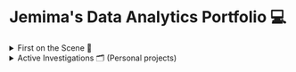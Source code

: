 # Jemima's Data Analytics Portfolio 💻

<details> 
  <summary> First on the Scene 🚓 </summary>
Hi, I am Jemima. 
  
This portfolio marks the start of my Data Analytics journey with The West Midlands Police (WMP) and The Development Manager (TDM). Please join me throughout my learning process as I begin to understand more about why businesses use data analyses for countless reasons, and how this is vital to decision making as a whole. I will begin with simple personal projects as a form of practical learning and update my portfolio with more complex projects as time moves on. Each project will aim to reflect real world business practices. 
</details>

<details>
  <summary> Active Investigations 🗂️ (Personal projects) </summary>
  - Operation Hot wheels 🚗🔥
</details>
